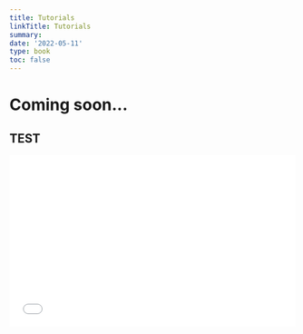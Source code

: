 ```yaml
---
title: Tutorials
linkTitle: Tutorials
summary: 
date: '2022-05-11'
type: book
toc: false
---
```


# Coming soon...

## TEST


<div style="position: relative; padding: 30% 45%;">
<iframe style="position: absolute; width: 100%; height: 100%; left: 0; top: 0;" src="//player.bilibili.com/player.html?aid=97242964&bvid=BV1p7411o7Za&cid=166005899&page=1" scrolling="no" border="0" frameborder="no" framespacing="0" allowfullscreen="true"></iframe>
</div>


